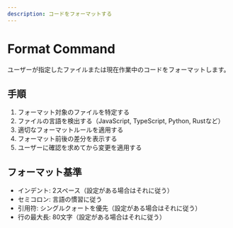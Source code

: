 ```yaml
---
description: コードをフォーマットする
---
```


# Format Command

ユーザーが指定したファイルまたは現在作業中のコードをフォーマットします。

## 手順

1. フォーマット対象のファイルを特定する
2. ファイルの言語を検出する（JavaScript, TypeScript, Python, Rustなど）
3. 適切なフォーマットルールを適用する
4. フォーマット前後の差分を表示する
5. ユーザーに確認を求めてから変更を適用する

## フォーマット基準

- インデント: 2スペース（設定がある場合はそれに従う）
- セミコロン: 言語の慣習に従う
- 引用符: シングルクォートを優先（設定がある場合はそれに従う）
- 行の最大長: 80文字（設定がある場合はそれに従う）
